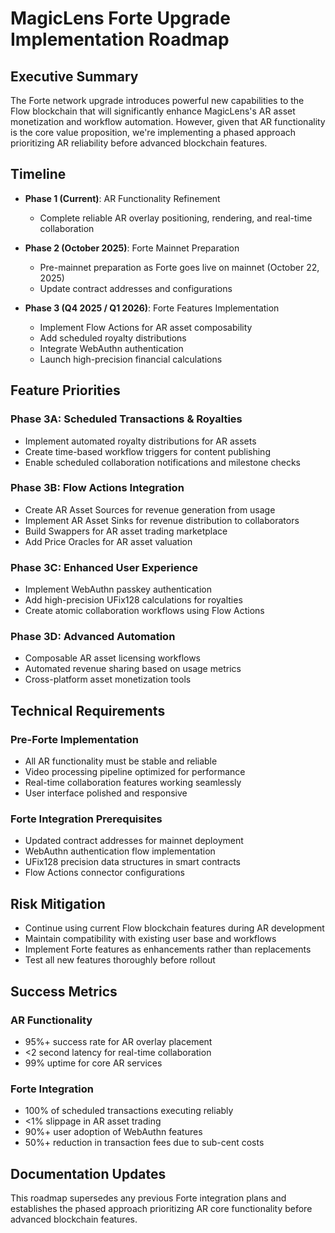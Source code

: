 # MagicLens Forte Upgrade Implementation Roadmap

## Executive Summary

The Forte network upgrade introduces powerful new capabilities to the Flow blockchain that will significantly enhance MagicLens's AR asset monetization and workflow automation. However, given that AR functionality is the core value proposition, we're implementing a phased approach prioritizing AR reliability before advanced blockchain features.

## Timeline

- **Phase 1 (Current)**: AR Functionality Refinement
  - Complete reliable AR overlay positioning, rendering, and real-time collaboration

- **Phase 2 (October 2025)**: Forte Mainnet Preparation
  - Pre-mainnet preparation as Forte goes live on mainnet (October 22, 2025)
  - Update contract addresses and configurations

- **Phase 3 (Q4 2025 / Q1 2026)**: Forte Features Implementation
  - Implement Flow Actions for AR asset composability
  - Add scheduled royalty distributions
  - Integrate WebAuthn authentication
  - Launch high-precision financial calculations

## Feature Priorities

### Phase 3A: Scheduled Transactions & Royalties
- Implement automated royalty distributions for AR assets
- Create time-based workflow triggers for content publishing
- Enable scheduled collaboration notifications and milestone checks

### Phase 3B: Flow Actions Integration
- Create AR Asset Sources for revenue generation from usage
- Implement AR Asset Sinks for revenue distribution to collaborators
- Build Swappers for AR asset trading marketplace
- Add Price Oracles for AR asset valuation

### Phase 3C: Enhanced User Experience
- Implement WebAuthn passkey authentication
- Add high-precision UFix128 calculations for royalties
- Create atomic collaboration workflows using Flow Actions

### Phase 3D: Advanced Automation
- Composable AR asset licensing workflows
- Automated revenue sharing based on usage metrics
- Cross-platform asset monetization tools

## Technical Requirements

### Pre-Forte Implementation
- All AR functionality must be stable and reliable
- Video processing pipeline optimized for performance
- Real-time collaboration features working seamlessly
- User interface polished and responsive

### Forte Integration Prerequisites
- Updated contract addresses for mainnet deployment
- WebAuthn authentication flow implementation
- UFix128 precision data structures in smart contracts
- Flow Actions connector configurations

## Risk Mitigation

- Continue using current Flow blockchain features during AR development
- Maintain compatibility with existing user base and workflows
- Implement Forte features as enhancements rather than replacements
- Test all new features thoroughly before rollout

## Success Metrics

### AR Functionality
- 95%+ success rate for AR overlay placement
- <2 second latency for real-time collaboration
- 99% uptime for core AR services

### Forte Integration
- 100% of scheduled transactions executing reliably
- <1% slippage in AR asset trading
- 90%+ user adoption of WebAuthn features
- 50%+ reduction in transaction fees due to sub-cent costs

## Documentation Updates

This roadmap supersedes any previous Forte integration plans and establishes the phased approach prioritizing AR core functionality before advanced blockchain features.